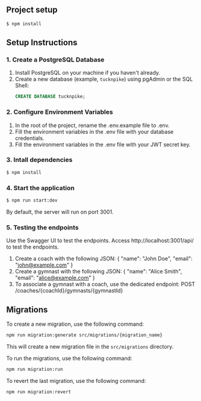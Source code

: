 ## Project setup

```bash
$ npm install
```

## Setup Instructions

### 1. Create a PostgreSQL Database

1. Install PostgreSQL on your machine if you haven't already.
2. Create a new database (example, `tucknpike`) using pgAdmin or the SQL Shell:
   ```sql
   CREATE DATABASE tucknpike;
   ```
   
### 2. Configure Environment Variables

1. In the root of the project, rename the .env.example file to .env.
2. Fill the environment variables in the .env file with your database credentials.
3. Fill the environment variables in the .env file with your JWT secret key.

### 3. Intall dependencies

```bash
$ npm install
```

### 4. Start the application

```bash
$ npm run start:dev
```
By default, the server will run on port 3001.

### 5. Testing the endpoints
Use the Swagger UI to test the endpoints. Access http://localhost:3001/api/ to test the endpoints.

1. Create a coach with the following JSON:
{
  "name": "John Doe",
  "email": "john@example.com"
}
2. Create a gymnast with the following JSON:
{
  "name": "Alice Smith",
  "email": "alice@example.com"
}
3. To associate a gymnast with a coach, use the dedicated endpoint:
POST /coaches/{coachId}/gymnasts/{gymnastId}


   
## Migrations

To create a new migration, use the following command:

```bash
npm run migration:generate src/migrations/{migration_name}
```

This will create a new migration file in the `src/migrations` directory. 

To run the migrations, use the following command:

```bash
npm run migration:run
```

To revert the last migration, use the following command:

```bash
npm run migration:revert
```
